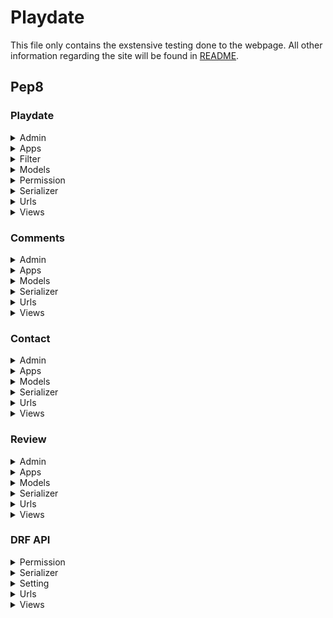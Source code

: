 # Playdate


This file only contains the exstensive testing done to the webpage. All other information regarding the site will be found in [README](README.md).


## Pep8 

### Playdate

<details>
<summary> Admin
</summary>

![playdateAdmin](documentation/validation/playdate/playdateAdmin.png)
</details>

<details>
<summary> Apps
</summary>

![playdateApps](documentation/validation/playdate/playdateApps.png)
</details>

<details>
<summary> Filter
</summary>

![playdateFilter](documentation/validation/playdate/playdateFilter.png)
</details>

<details>
<summary> Models
</summary>

![playdateModels](documentation/validation/playdate/playdateModels.png)
</details>

<details>
<summary> Permission
</summary>

![playdatePermission](documentation/validation/playdate/playdatePermission.png)
</details>

<details>
<summary> Serializer
</summary>

![playdateSerializer](documentation/validation/playdate/playdateSerializer.png)
</details>

<details>
<summary> Urls
</summary>

![playdateUrls](documentation/validation/playdate/playdateUrls.png)
</details>

<details>
<summary> Views
</summary>

![playdateViews](documentation/validation/playdate/playdateViews.png)
</details>

### Comments

<details>
<summary> Admin
</summary>

![commentAdmin](documentation/validation/comments/commentAdmin.png)
</details>

<details>
<summary> Apps
</summary>

![commentApps](documentation/validation/comments/commentsApps.png)
</details>

<details>
<summary> Models
</summary>

![commentModels](documentation/validation/comments/commentsModels.png)
</details>

<details>
<summary> Serializer
</summary>

![commentSerializer](documentation/validation/comments/commentsSerializer.png)
</details>

<details>
<summary> Urls
</summary>

![commentUrls](documentation/validation/comments/commentsUrls.png)
</details>

<details>
<summary> Views
</summary>

![commentViews](documentation/validation/comments/commentViews.png)
</details>

### Contact

<details>
<summary> Admin
</summary>

![contactAdmin](documentation/validation/contact/contactAdmin.png)
</details>

<details>
<summary> Apps
</summary>

![contactApps](documentation/validation/contact/contactApps.png)
</details>

<details>
<summary> Models
</summary>

![contactModels](documentation/validation/contact/contactModels.png)
</details>

<details>
<summary> Serializer
</summary>

![contactSerializer](documentation/validation/contact/contactSerializer.png)
</details>

<details>
<summary> Urls
</summary>

![contactUrls](documentation/validation/contact/contactUrls.png)
</details>

<details>
<summary> Views
</summary>

![contactViews](documentation/validation/contact/contactViews.png)
</details>

### Review

<details>
<summary> Admin
</summary>

![reviewAdmin](documentation/validation/review/reviewAdmin.png)
</details>

<details>
<summary> Apps
</summary>

![reviewApps](documentation/validation/review/reviewApps.png)
</details>

<details>
<summary> Models
</summary>

![reviewModels](documentation/validation/review/reviewModles.png)
</details>

<details>
<summary> Serializer
</summary>

![reviewSerializer](documentation/validation/review/reviewSerializer.png)
</details>

<details>
<summary> Urls
</summary>

![reviewUrls](documentation/validation/review/reviewUrls.png)
</details>

<details>
<summary> Views
</summary>

![reviewViews](documentation/validation/review/reviewViews.png)
</details>

### DRF API

<details>
<summary> Permission
</summary>

![drfPermissions](documentation/validation/drf/drfPermissions.png)
</details>

<details>
<summary> Serializer
</summary>

![drfSerializer](documentation/validation/drf/drfSerializer.png)
</details>

<details>
<summary> Setting
</summary>

![drfSetting](documentation/validation/drf/drfSetting.png)
</details>

<details>
<summary> Urls
</summary>

![drfUrls](documentation/validation/drf/drfUrls.png)
</details>

<details>
<summary> Views
</summary>

![drfViews](documentation/validation/drf/drfViews.png)
</details>

